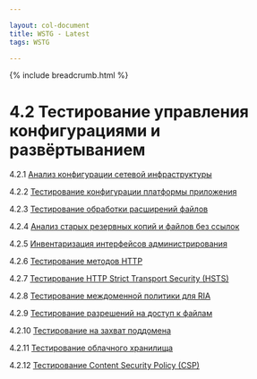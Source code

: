 ```yaml
---

layout: col-document
title: WSTG - Latest
tags: WSTG

---
```


{% include breadcrumb.html %}
# 4.2 Тестирование управления конфигурациями и развёртыванием

4.2.1 [Анализ конфигурации сетевой инфраструктуры](01-Test_Network_Infrastructure_Configuration.md)

4.2.2 [Тестирование конфигурации платформы приложения](02-Test_Application_Platform_Configuration.md)

4.2.3 [Тестирование обработки расширений файлов](03-Test_File_Extensions_Handling_for_Sensitive_Information.md)

4.2.4 [Анализ старых резервных копий и файлов без ссылок](04-Review_Old_Backup_and_Unreferenced_Files_for_Sensitive_Information.md)

4.2.5 [Инвентаризация интерфейсов администрирования](05-Enumerate_Infrastructure_and_Application_Admin_Interfaces.md)

4.2.6 [Тестирование методов HTTP](06-Test_HTTP_Methods.md)

4.2.7 [Тестирование HTTP Strict Transport Security (HSTS)](07-Test_HTTP_Strict_Transport_Security.md)

4.2.8 [Тестирование междоменной политики для RIA](08-Test_RIA_Cross_Domain_Policy.md)

4.2.9 [Тестирование разрешений на доступ к файлам](09-Test_File_Permission.md)

4.2.10 [Тестирование на захват поддомена](10-Test_for_Subdomain_Takeover.md)

4.2.11 [Тестирование облачного хранилища](11-Test_Cloud_Storage.md)

4.2.12 [Тестирование Content Security Policy (CSP)](12-Test_for_Content_Security_Policy.md)
